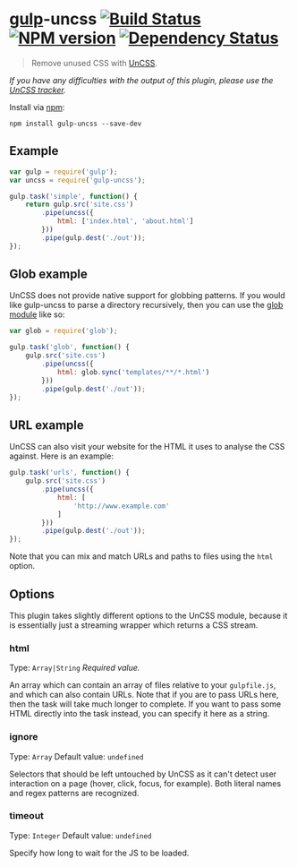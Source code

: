 # [gulp](https://github.com/gulpjs/gulp)-uncss [![Build Status](https://travis-ci.org/ben-eb/gulp-uncss.svg?branch=master)](https://travis-ci.org/ben-eb/gulp-uncss) [![NPM version](https://badge.fury.io/js/gulp-uncss.svg)](http://badge.fury.io/js/gulp-uncss) [![Dependency Status](https://gemnasium.com/ben-eb/gulp-uncss.svg)](https://gemnasium.com/ben-eb/gulp-uncss)

> Remove unused CSS with [UnCSS](https://github.com/giakki/uncss).

*If you have any difficulties with the output of this plugin, please use the [UnCSS tracker](https://github.com/giakki/uncss/issues).*

Install via [npm](https://npmjs.org/package/gulp-uncss):

```
npm install gulp-uncss --save-dev
```

## Example

```js
var gulp = require('gulp');
var uncss = require('gulp-uncss');

gulp.task('simple', function() {
    return gulp.src('site.css')
        .pipe(uncss({
            html: ['index.html', 'about.html']
        }))
        .pipe(gulp.dest('./out'));
});
```

## Glob example

UnCSS does not provide native support for globbing patterns. If you would like gulp-uncss to parse a directory recursively, then you can use the [glob module](https://www.npmjs.org/package/glob) like so:

```js
var glob = require('glob');

gulp.task('glob', function() {
    gulp.src('site.css')
        .pipe(uncss({
            html: glob.sync('templates/**/*.html')
        }))
        .pipe(gulp.dest('./out'));
});
```

## URL example

UnCSS can also visit your website for the HTML it uses to analyse the CSS against. Here is an example:

```js
gulp.task('urls', function() {
    gulp.src('site.css')
        .pipe(uncss({
            html: [
                'http://www.example.com'
            ]
        }))
        .pipe(gulp.dest('./out'));
});
```

Note that you can mix and match URLs and paths to files using the `html` option.

## Options

This plugin takes slightly different options to the UnCSS module, because it is essentially just a streaming wrapper which returns a CSS stream.

### html
Type: `Array|String`
*Required value.*

An array which can contain an array of files relative to your `gulpfile.js`, and which can also contain URLs. Note that if you are to pass URLs here, then the task will take much longer to complete. If you want to pass some HTML directly into the task instead, you can specify it here as a string.

### ignore
Type: `Array`
Default value: `undefined`

Selectors that should be left untouched by UnCSS as it can't detect user interaction on a page (hover, click, focus, for example). Both literal names and regex patterns are recognized.

### timeout
Type: `Integer`
Default value: `undefined`

Specify how long to wait for the JS to be loaded.
